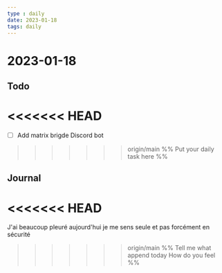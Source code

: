 ```yaml
---
type : daily
date: 2023-01-18
tags: daily
---
```


# 2023-01-18

## Todo
<<<<<<< HEAD
=======

- [ ] Add matrix brigde Discord bot

>>>>>>> origin/main
%%
Put your daily task here
%%


## Journal 
<<<<<<< HEAD
=======
J'ai beaucoup pleuré aujourd'hui je me sens seule et pas forcément en sécurité

>>>>>>> origin/main
%%
Tell me what append today
How do you feel
%%